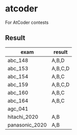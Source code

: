# atcoder
For AtCoder contests

## Result

exam | result
---- | -----
abc_148 | A,B,D
abc_153 | A,B,C,D
abc_154 | A,B,C
abc_159 | A,B,C,D
abc_160 | A,B,C
abc_164 | A,B,C
agc_041 |
hitachi_2020 | A,B
panasonic_2020 | A,B
